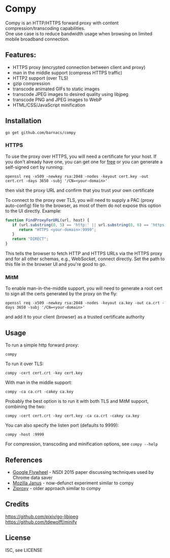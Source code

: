 Compy
=====

Compy is an HTTP/HTTPS forward proxy with content compression/transcoding capabilities.  
One use case is to reduce bandwidth usage when browsing on limited mobile broadband connection.


Features:
---------

- HTTPS proxy (encrypted connection between client and proxy)
- man in the middle support (compress HTTPS traffic)
- HTTP2 support (over TLS)
- gzip compression
- transcode animated GIFs to static images
- transcode JPEG images to desired quality using libjpeg
- transcode PNG and JPEG images to WebP
- HTML/CSS/JavaScript minification


Installation
------------

```
go get github.com/barnacs/compy
```

### HTTPS
To use the proxy over HTTPS, you will need a certificate for your host. If you don't already have one, you can get one for [free](https://letsencrypt.org/) or you can generate a self-signed cert by running:  
```
openssl req -x509 -newkey rsa:2048 -nodes -keyout cert.key -out cert.crt -days 3650 -subj '/CN=<your-domain>'
```
then visit the proxy URL and confirm that you trust your own certificate

To connect to the proxy over TLS, you will need to supply a PAC (proxy auto-config) file to the browser, as most of them do not expose this option to the UI directly. Example:
```javascript
function FindProxyForURL(url, host) {
   if (url.substring(0, 5) == 'http:' || url.substring(0, 6) == 'https:') {
      return "HTTPS <your-domain>:9999";
   }
   return "DIRECT";
}
```

This tells the browser to fetch HTTP and HTTPS URLs via the HTTPS proxy and for all other schemas, e.g., WebSocket, connect directly.
Set the path to this file in the browser UI and you're good to go.

### MitM
To enable man-in-the-middle support, you will need to generate a root cert to sign all the certs generated by the proxy on the fly:  
```
openssl req -x509 -newkey rsa:2048 -nodes -keyout ca.key -out ca.crt -days 3650 -subj '/CN=<your-domain>'
```
and add it to your client (browser) as a trusted certificate authority


Usage
-----

To run a simple http forward proxy:  
```
compy
```

To run it over TLS:
```
compy -cert cert.crt -key cert.key
```

With man in the middle support:  
```
compy -ca ca.crt -cakey ca.key
```

Probably the best option is to run it with both TLS and MitM support, combining the two:
```
compy -cert cert.crt -key cert.key -ca ca.crt -cakey ca.key
```

You can also specify the listen port (defaults to 9999):  
```
compy -host :9999
```

For compression, transcoding and minification options, see `compy --help`

References
----------

* [Google Flywheel](https://www.usenix.org/conference/nsdi15/technical-sessions/presentation/agababov) - NSDI 2015 paper discussing techniques used by Chrome data saver
* [Mozilla Janus](https://wiki.mozilla.org/Mobile/Janus) - now-defunct experiment similar to compy
* [Ziproxy](https://en.wikipedia.org/wiki/Ziproxy) - older approach similar to compy

Credits
-------

https://github.com/pixiv/go-libjpeg  
https://github.com/tdewolff/minify


License
-------

ISC, see LICENSE
